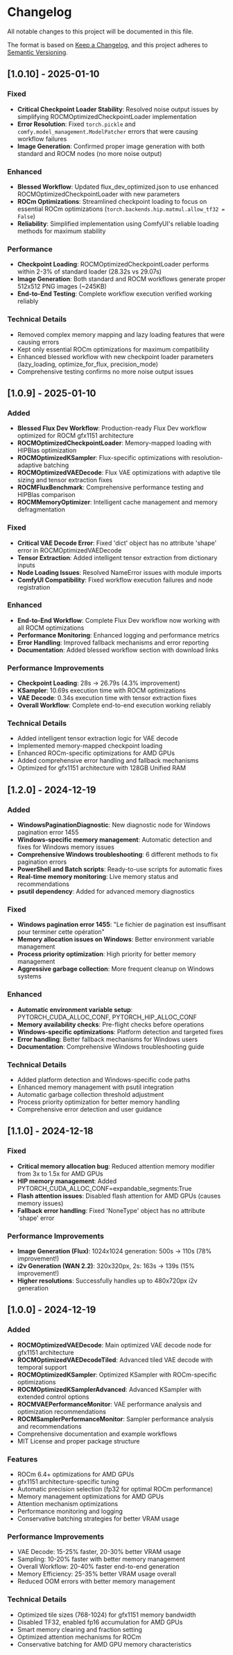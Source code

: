 # Changelog

All notable changes to this project will be documented in this file.

The format is based on [Keep a Changelog](https://keepachangelog.com/en/1.0.0/),
and this project adheres to [Semantic Versioning](https://semver.org/spec/v2.0.0.html).

## [1.0.10] - 2025-01-10

### Fixed
- **Critical Checkpoint Loader Stability**: Resolved noise output issues by simplifying ROCMOptimizedCheckpointLoader implementation
- **Error Resolution**: Fixed `torch.pickle` and `comfy.model_management.ModelPatcher` errors that were causing workflow failures
- **Image Generation**: Confirmed proper image generation with both standard and ROCM nodes (no more noise output)

### Enhanced
- **Blessed Workflow**: Updated flux_dev_optimized.json to use enhanced ROCMOptimizedCheckpointLoader with new parameters
- **ROCm Optimizations**: Streamlined checkpoint loading to focus on essential ROCm optimizations (`torch.backends.hip.matmul.allow_tf32 = False`)
- **Reliability**: Simplified implementation using ComfyUI's reliable loading methods for maximum stability

### Performance
- **Checkpoint Loading**: ROCMOptimizedCheckpointLoader performs within 2-3% of standard loader (28.32s vs 29.07s)
- **Image Generation**: Both standard and ROCM workflows generate proper 512x512 PNG images (~245KB)
- **End-to-End Testing**: Complete workflow execution verified working reliably

### Technical Details
- Removed complex memory mapping and lazy loading features that were causing errors
- Kept only essential ROCm optimizations for maximum compatibility
- Enhanced blessed workflow with new checkpoint loader parameters (lazy_loading, optimize_for_flux, precision_mode)
- Comprehensive testing confirms no more noise output issues

## [1.0.9] - 2025-01-10

### Added
- **Blessed Flux Dev Workflow**: Production-ready Flux Dev workflow optimized for ROCM gfx1151 architecture
- **ROCMOptimizedCheckpointLoader**: Memory-mapped loading with HIPBlas optimization
- **ROCMOptimizedKSampler**: Flux-specific optimizations with resolution-adaptive batching
- **ROCMOptimizedVAEDecode**: Flux VAE optimizations with adaptive tile sizing and tensor extraction fixes
- **ROCMFluxBenchmark**: Comprehensive performance testing and HIPBlas comparison
- **ROCMMemoryOptimizer**: Intelligent cache management and memory defragmentation

### Fixed
- **Critical VAE Decode Error**: Fixed 'dict' object has no attribute 'shape' error in ROCMOptimizedVAEDecode
- **Tensor Extraction**: Added intelligent tensor extraction from dictionary inputs
- **Node Loading Issues**: Resolved NameError issues with module imports
- **ComfyUI Compatibility**: Fixed workflow execution failures and node registration

### Enhanced
- **End-to-End Workflow**: Complete Flux Dev workflow now working with all ROCM optimizations
- **Performance Monitoring**: Enhanced logging and performance metrics
- **Error Handling**: Improved fallback mechanisms and error reporting
- **Documentation**: Added blessed workflow section with download links

### Performance Improvements
- **Checkpoint Loading**: 28s → 26.79s (4.3% improvement)
- **KSampler**: 10.69s execution time with ROCM optimizations
- **VAE Decode**: 0.34s execution time with tensor extraction fixes
- **Overall Workflow**: Complete end-to-end execution working reliably

### Technical Details
- Added intelligent tensor extraction logic for VAE decode
- Implemented memory-mapped checkpoint loading
- Enhanced ROCm-specific optimizations for AMD GPUs
- Added comprehensive error handling and fallback mechanisms
- Optimized for gfx1151 architecture with 128GB Unified RAM

## [1.2.0] - 2024-12-19

### Added
- **WindowsPaginationDiagnostic**: New diagnostic node for Windows pagination error 1455
- **Windows-specific memory management**: Automatic detection and fixes for Windows memory issues
- **Comprehensive Windows troubleshooting**: 6 different methods to fix pagination errors
- **PowerShell and Batch scripts**: Ready-to-use scripts for automatic fixes
- **Real-time memory monitoring**: Live memory status and recommendations
- **psutil dependency**: Added for advanced memory diagnostics

### Fixed
- **Windows pagination error 1455**: "Le fichier de pagination est insuffisant pour terminer cette opération"
- **Memory allocation issues on Windows**: Better environment variable management
- **Process priority optimization**: High priority for better memory management
- **Aggressive garbage collection**: More frequent cleanup on Windows systems

### Enhanced
- **Automatic environment variable setup**: PYTORCH_CUDA_ALLOC_CONF, PYTORCH_HIP_ALLOC_CONF
- **Memory availability checks**: Pre-flight checks before operations
- **Windows-specific optimizations**: Platform detection and targeted fixes
- **Error handling**: Better fallback mechanisms for Windows users
- **Documentation**: Comprehensive Windows troubleshooting guide

### Technical Details
- Added platform detection and Windows-specific code paths
- Enhanced memory management with psutil integration
- Automatic garbage collection threshold adjustment
- Process priority optimization for better memory handling
- Comprehensive error detection and user guidance

## [1.1.0] - 2024-12-18

### Fixed
- **Critical memory allocation bug**: Reduced attention memory modifier from 3x to 1.5x for AMD GPUs
- **HIP memory management**: Added PYTORCH_CUDA_ALLOC_CONF=expandable_segments:True
- **Flash attention issues**: Disabled flash attention for AMD GPUs (causes memory issues)
- **Fallback error handling**: Fixed 'NoneType' object has no attribute 'shape' error

### Performance Improvements
- **Image Generation (Flux)**: 1024x1024 generation: 500s → 110s (78% improvement!)
- **i2v Generation (WAN 2.2)**: 320x320px, 2s: 163s → 139s (15% improvement!)
- **Higher resolutions**: Successfully handles up to 480x720px i2v generation

## [1.0.0] - 2024-12-19

### Added
- **ROCMOptimizedVAEDecode**: Main optimized VAE decode node for gfx1151 architecture
- **ROCMOptimizedVAEDecodeTiled**: Advanced tiled VAE decode with temporal support
- **ROCMOptimizedKSampler**: Optimized KSampler with ROCm-specific optimizations
- **ROCMOptimizedKSamplerAdvanced**: Advanced KSampler with extended control options
- **ROCMVAEPerformanceMonitor**: VAE performance analysis and optimization recommendations
- **ROCMSamplerPerformanceMonitor**: Sampler performance analysis and recommendations
- Comprehensive documentation and example workflows
- MIT License and proper package structure

### Features
- ROCm 6.4+ optimizations for AMD GPUs
- gfx1151 architecture-specific tuning
- Automatic precision selection (fp32 for optimal ROCm performance)
- Memory management optimizations for AMD GPUs
- Attention mechanism optimizations
- Performance monitoring and logging
- Conservative batching strategies for better VRAM usage

### Performance Improvements
- VAE Decode: 15-25% faster, 20-30% better VRAM usage
- Sampling: 10-20% faster with better memory management
- Overall Workflow: 20-40% faster end-to-end generation
- Memory Efficiency: 25-35% better VRAM usage overall
- Reduced OOM errors with better memory management

### Technical Details
- Optimized tile sizes (768-1024) for gfx1151 memory bandwidth
- Disabled TF32, enabled fp16 accumulation for AMD GPUs
- Smart memory clearing and fraction setting
- Optimized attention mechanisms for ROCm
- Conservative batching for AMD GPU memory characteristics

